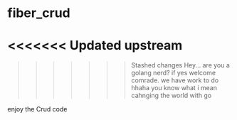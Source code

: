 # fiber_crud
<<<<<<< Updated upstream
=======


>>>>>>> Stashed changes
Hey... are you a golang nerd? 
if yes welcome comrade. we have work to do hhaha you know what i mean cahnging the world with go 

enjoy the Crud code 